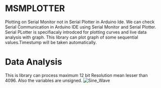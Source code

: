 # MSMPLOTTER
Plotting on Serial Monitor not in Serial Plotter in Arduino Ide.
We can check Serial Communication in Arduino IDE using Serial Monitor and Serial Plotter.
Serial PLotter is specifiacaly introdced for plotting curves and live data analysis with graph.
This library can plot graph of some sequential values.Timestump will be taken automatically.
# Data Analysis
This is library can process maximum 12 bit Resolution mean lesser than 4096.
Also the variables are unsigned.
![Sine_Wave](https://user-images.githubusercontent.com/32256636/82096688-090f4f00-971f-11ea-8a2d-667842176f30.png)
